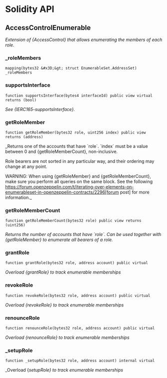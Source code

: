 # Solidity API

## AccessControlEnumerable

_Extension of {AccessControl} that allows enumerating the members of each role._

### _roleMembers

```solidity
mapping(bytes32 &#x3D;&gt; struct EnumerableSet.AddressSet) _roleMembers
```

### supportsInterface

```solidity
function supportsInterface(bytes4 interfaceId) public view virtual returns (bool)
```

_See {IERC165-supportsInterface}._

### getRoleMember

```solidity
function getRoleMember(bytes32 role, uint256 index) public view returns (address)
```

_Returns one of the accounts that have &#x60;role&#x60;. &#x60;index&#x60; must be a
value between 0 and {getRoleMemberCount}, non-inclusive.

Role bearers are not sorted in any particular way, and their ordering may
change at any point.

WARNING: When using {getRoleMember} and {getRoleMemberCount}, make sure
you perform all queries on the same block. See the following
https://forum.openzeppelin.com/t/iterating-over-elements-on-enumerableset-in-openzeppelin-contracts/2296[forum post]
for more information._

### getRoleMemberCount

```solidity
function getRoleMemberCount(bytes32 role) public view returns (uint256)
```

_Returns the number of accounts that have &#x60;role&#x60;. Can be used
together with {getRoleMember} to enumerate all bearers of a role._

### grantRole

```solidity
function grantRole(bytes32 role, address account) public virtual
```

_Overload {grantRole} to track enumerable memberships_

### revokeRole

```solidity
function revokeRole(bytes32 role, address account) public virtual
```

_Overload {revokeRole} to track enumerable memberships_

### renounceRole

```solidity
function renounceRole(bytes32 role, address account) public virtual
```

_Overload {renounceRole} to track enumerable memberships_

### _setupRole

```solidity
function _setupRole(bytes32 role, address account) internal virtual
```

_Overload {_setupRole} to track enumerable memberships_

